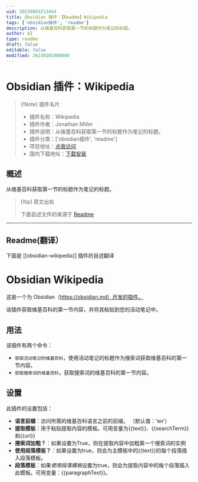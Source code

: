 ```yaml
---
uid: 20230803213444
title: Obsidian 插件：【Readme】Wikipedia
tags: ['obsidian插件', 'readme']
description: 从维基百科获取第一节的标题作为笔记的标题。
author: AI
type: readme
draft: false
editable: false
modified: 20230101000000
---
```


# Obsidian 插件：Wikipedia

> [!Note] 插件名片
> - 插件名称：Wikipedia
> - 插件作者：Jonathan Miller
> - 插件说明：从维基百科获取第一节的标题作为笔记的标题。
> - 插件分类：['obsidian插件', 'readme']
> - 项目地址：[点我访问](https://github.com/jmilldotdev/obsidian-wikipedia)
> - 国内下载地址：[下载安装](https://pkmer.cn/products/plugin/pluginMarket/?obsidian-wikipedia)

## 概述

从维基百科获取第一节的标题作为笔记的标题。



> [!tip] 原文出处
> 
>下面自述文件的来源于 [Readme](https://ghproxy.net/https://raw.githubusercontent.com/jmilldotdev/obsidian-wikipedia/master/README.md)
> 

---

## Readme(翻译）

下面是 [[obsidian-wikipedia]] 插件的自述翻译



# Obsidian Wikipedia



这是一个为 Obsidian（https://obsidian.md）开发的插件。



该插件获取维基百科的第一节内容，并将其粘贴到您的活动笔记中。

## 用法

该插件有两个命令：

- `获取活动笔记的维基百科`，使用活动笔记的标题作为搜索词获取维基百科的第一节内容。
- `获取搜索词的维基百科`，获取搜索词的维基百科的第一节内容。

## 设置

此插件的设置包括：

- **语言前缀**：访问所需的维基百科语言之前的前缀。 （默认值：'en'）
- **提取模板**：用于粘贴提取内容的模板。可用变量为{{text}}、{{searchTerm}}和{{url}}
- **搜索词加粗？**：如果设置为True，则在提取内容中加粗第一个搜索词的实例
- **使用段落模板？**：如果设置为true，则会为主模板中的{{text}}的每个段落插入段落模板。
- **段落模板**：如果*使用段落模板*设置为true，则会为提取内容中的每个段落插入此模板。可用变量：{{paragraphText}}。



